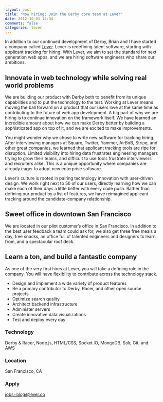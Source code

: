 ```yaml
---
layout: post
title: "Now hiring: Join the Derby core team at Lever"
date: 2012-10-03 14:34
comments: false
categories: lever
---
```


In addition to our continued development of Derby, Brian and I have started a company called [Lever](https://lever.co/). Lever is redefining talent software, starting with applicant tracking for hiring. With Lever, we aim to set the standard for next generation web apps, and we are hiring software engineers who share our ambitions.

## Innovate in web technology while solving real world problems

We are building our product with Derby both to benefit from its unique capabilities and to put the technology to the test. Working at Lever means moving the ball forward on a product that our users love at the same time as contributing to the future of web app development. A big part of why we are hiring is to continue innovation on the framework itself. We have learned an incredible amount about how we can make Derby better by building a sophisticated app on top of it, and we are excited to make improvements.

You might wonder why we chose to write new software for tracking hiring. After interviewing managers at Square, Twitter, Yammer, AirBnB, Stripe, and other great companies, we learned that applicant tracking tools are ripe for disruption. Limited visibility into hiring data frustrates engineering managers trying to grow their teams, and difficult to use tools frustrate interviewers and recruiters alike. This is a unique opportunity where companies are already eager to adopt new enterprise software.

Lever’s culture is rooted in pairing technology innovation with user-driven design. We work right next to 50 of our users, directly learning how we can make each of their days a little better with every code push. Rather than defining our product by a list of features, we have reimagined applicant tracking around the candidate-company relationship.

## Sweet office in downtown San Francisco

We are located in our pilot customer’s office in San Francisco. In addition to the best user feedback a team could ask for, we also get three free meals a day, free snacks, an office full of talented engineers and designers to learn from, and a spectacular roof deck.

## Learn a ton, and build a fantastic company

As one of the very first hires at Lever, you will take a defining role in the company. You will have flexibility to contribute across the technology stack.

* Design and implement a wide variety of product features
* Be a primary contributor to Derby, Racer, and other open source projects
* Optimize search quality
* Architect backend infrastructure
* Administer servers
* Create innovative data visualizations
* Test and deploy every day

### Technology
Derby & Racer, Node.js, HTML/CSS, Socket.IO, MongoDB, Solr, Git, and AWS

### Location
San Francisco, CA

### Apply
[jobs+blog@lever.co](mailto:jobs+blog@lever.co)
